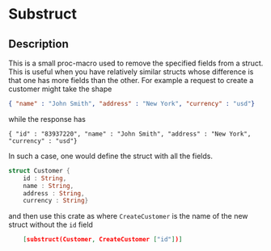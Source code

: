 # Substruct

## Description
This is a small proc-macro used to remove the specified fields from a struct. 
This is useful when you have relatively similar structs whose difference is that one has more fields than the other. 
For example a request to create a customer might take the shape 
```json
{ "name" : "John Smith", "address" : "New York", "currency" : "usd"}
```

while the response has 
```
{ "id" : "83937220", "name" : "John Smith", "address" : "New York", "currency" : "usd"}
```
In such a case, one would define the struct with all the fields. 
```rust
struct Customer {
    id : String,
    name : String,
    address : String,
    currency : String}
```

and then use this crate as where `CreateCustomer` is the name of the new struct without the `id` field

```json
    [substruct(Customer, CreateCustomer ["id"])]
```
